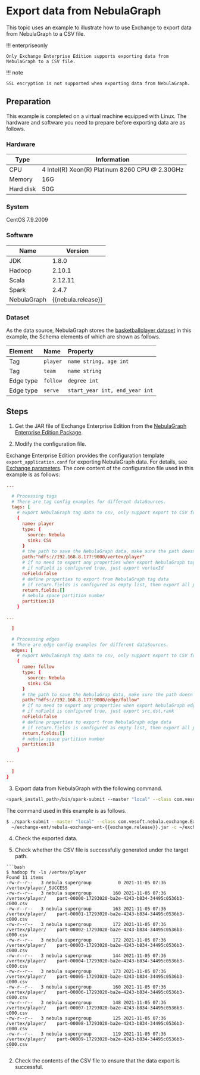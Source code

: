 # Export data from NebulaGraph

This topic uses an example to illustrate how to use Exchange to export data from NebulaGraph to a CSV file.

!!! enterpriseonly

    Only Exchange Enterprise Edition supports exporting data from NebulaGraph to a CSV file.

!!! note

    SSL encryption is not supported when exporting data from NebulaGraph.

## Preparation

This example is completed on a virtual machine equipped with Linux. The hardware and software you need to prepare before exporting data are as follows.

### Hardware

| Type | Information |
| - | - |
| CPU | 4 Intel(R) Xeon(R) Platinum 8260 CPU @ 2.30GHz |
| Memory | 16G |
| Hard disk | 50G |

### System

CentOS 7.9.2009

### Software

| Name | Version |
| - | - |
| JDK | 1.8.0 |
| Hadoop | 2.10.1 |
| Scala | 2.12.11 |
| Spark | 2.4.7 |
| NebulaGraph | {{nebula.release}} |

### Dataset

As the data source, NebulaGraph stores the [basketballplayer dataset](https://docs.nebula-graph.io/2.0/basketballplayer-2.X.ngql) in this example, the Schema elements of which are shown as follows.

| Element  | Name | Property |
| :--- | :--- | :--- |
| Tag | `player` | `name string, age int` |
| Tag | `team` | `name string` |
| Edge type | `follow` | `degree int` |
| Edge type | `serve` | `start_year int, end_year int` |

## Steps

1. Get the JAR file of Exchange Enterprise Edition from the [NebulaGraph Enterprise Edition Package](https://nebula-graph.com.cn/pricing/).

2. Modify the configuration file.
  
  Exchange Enterprise Edition provides the configuration template `export_application.conf` for exporting NebulaGraph data. For details, see [Exchange parameters](../parameter-reference/ex-ug-parameter.md). The core content of the configuration file used in this example is as follows:
  
  ```conf
  ...
  
    # Processing tags
    # There are tag config examples for different dataSources.
    tags: [
      # export NebulaGraph tag data to csv, only support export to CSV for now.
      {
        name: player
        type: {
          source: Nebula
          sink: CSV
        }
        # the path to save the NebulaGraph data, make sure the path doesn't exist.
        path:"hdfs://192.168.8.177:9000/vertex/player"
        # if no need to export any properties when export NebulaGraph tag data
        # if noField is configured true, just export vertexId
        noField:false
        # define properties to export from NebulaGraph tag data
        # if return.fields is configured as empty list, then export all properties
        return.fields:[]
        # nebula space partition number
        partition:10
      }
  
  ...
  
    ]
  
    # Processing edges
    # There are edge config examples for different dataSources.
    edges: [
      # export NebulaGraph tag data to csv, only support export to CSV for now.
      {
        name: follow
        type: {
          source: Nebula
          sink: CSV
        }
        # the path to save the NebulaGrap data, make sure the path doesn't exist.
        path:"hdfs://192.168.8.177:9000/edge/follow"
        # if no need to export any properties when export NebulaGraph edge data
        # if noField is configured true, just export src,dst,rank
        noField:false
        # define properties to export from NebulaGraph edge data
        # if return.fields is configured as empty list, then export all properties
        return.fields:[]
        # nebula space partition number
        partition:10
      }
  
  ...
  
    ]
  }
  ```

3. Export data from NebulaGraph with the following command.
  
  ```bash
  <spark_install_path>/bin/spark-submit --master "local" --class com.vesoft.nebula.exchange.Exchange nebula-exchange-x.y.z.jar_path> -c <export_application.conf_path>
  ```
  
  The command used in this example is as follows.
  
  ```bash
  $ ./spark-submit --master "local" --class com.vesoft.nebula.exchange.Exchange \
    ~/exchange-ent/nebula-exchange-ent-{{exchange.release}}.jar -c ~/exchange-ent/export_application.conf
  ```
  
4. Check the exported data.

  1. Check whether the CSV file is successfully generated under the target path.
  
    ```bash
    $ hadoop fs -ls /vertex/player
    Found 11 items
    -rw-r--r--   3 nebula supergroup          0 2021-11-05 07:36 /vertex/player/_SUCCESS
    -rw-r--r--   3 nebula supergroup        160 2021-11-05 07:36 /vertex/player/    part-00000-17293020-ba2e-4243-b834-34495c0536b3-c000.csv
    -rw-r--r--   3 nebula supergroup        163 2021-11-05 07:36 /vertex/player/    part-00001-17293020-ba2e-4243-b834-34495c0536b3-c000.csv
    -rw-r--r--   3 nebula supergroup        172 2021-11-05 07:36 /vertex/player/    part-00002-17293020-ba2e-4243-b834-34495c0536b3-c000.csv
    -rw-r--r--   3 nebula supergroup        172 2021-11-05 07:36 /vertex/player/    part-00003-17293020-ba2e-4243-b834-34495c0536b3-c000.csv
    -rw-r--r--   3 nebula supergroup        144 2021-11-05 07:36 /vertex/player/    part-00004-17293020-ba2e-4243-b834-34495c0536b3-c000.csv
    -rw-r--r--   3 nebula supergroup        173 2021-11-05 07:36 /vertex/player/    part-00005-17293020-ba2e-4243-b834-34495c0536b3-c000.csv
    -rw-r--r--   3 nebula supergroup        160 2021-11-05 07:36 /vertex/player/    part-00006-17293020-ba2e-4243-b834-34495c0536b3-c000.csv
    -rw-r--r--   3 nebula supergroup        148 2021-11-05 07:36 /vertex/player/    part-00007-17293020-ba2e-4243-b834-34495c0536b3-c000.csv
    -rw-r--r--   3 nebula supergroup        125 2021-11-05 07:36 /vertex/player/    part-00008-17293020-ba2e-4243-b834-34495c0536b3-c000.csv
    -rw-r--r--   3 nebula supergroup        119 2021-11-05 07:36 /vertex/player/    part-00009-17293020-ba2e-4243-b834-34495c0536b3-c000.csv
    ```
  
  2. Check the contents of the CSV file to ensure that the data export is successful.
